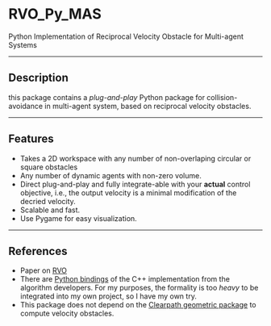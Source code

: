 RVO_Py_MAS
========

Python Implementation of Reciprocal Velocity Obstacle for Multi-agent Systems

-----
Description
-----
this package contains a _plug-and-play_ Python package for collision-avoidance in multi-agent system, based on reciprocal velocity obstacles. 

-----
Features
-----
* Takes a 2D workspace with any number of non-overlaping circular or square obstacles
* Any number of dynamic agents with non-zero volume.  
* Direct plug-and-play and fully integrate-able  with your **actual** control objective, i.e., the output velocity is a minimal modification of the decried velocity.  
* Scalable and fast.
* Use Pygame for easy visualization.


----
References 
----
* Paper on [RVO](http://gamma.cs.unc.edu/HRVO/HRVO-T-RO.pdf)
* There are [Python bindings](https://github.com/sybrenstuvel/Python-RVO2) of the C++ implementation from the algorithm developers. For my purposes, the formality is too _heavy_ to be integrated into my own project, so I have my own try.
* This package does not depend on the [Clearpath geometric package](http://pcl.intel-research.net/publications/clearpath_sca2009.pdf) to compute velocity obstacles.